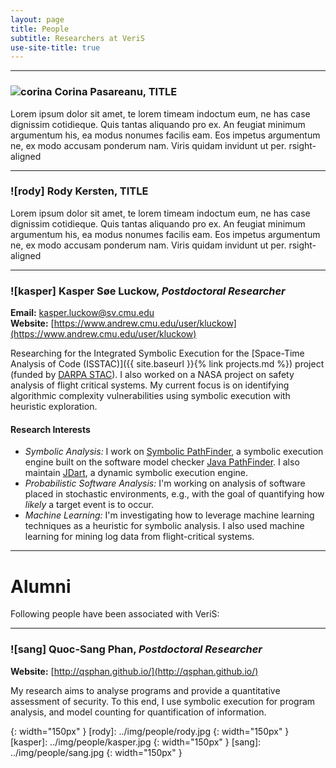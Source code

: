 ```yaml
---
layout: page
title: People
subtitle: Researchers at VeriS
use-site-title: true
---
```


---

### ![corina] Corina Pasareanu, TITLE

Lorem ipsum dolor sit amet, te lorem timeam indoctum eum, ne has case dignissim cotidieque. Quis tantas aliquando pro ex. An feugiat minimum argumentum his, ea modus nonumes facilis eam. Eos impetus argumentum ne, ex modo accusam ponderum nam. Viris quidam invidunt ut per. rsight-aligned

---

### ![rody] Rody Kersten, TITLE

Lorem ipsum dolor sit amet, te lorem timeam indoctum eum, ne has case dignissim cotidieque. Quis tantas aliquando pro ex. An feugiat minimum argumentum his, ea modus nonumes facilis eam. Eos impetus argumentum ne, ex modo accusam ponderum nam. Viris quidam invidunt ut per. rsight-aligned

---

### ![kasper] Kasper Søe Luckow, *Postdoctoral Researcher*
**Email:** [kasper.luckow@sv.cmu.edu](mailto:kasper.luckow@sv.cmu.edu)  
**Website:** [https://www.andrew.cmu.edu/user/kluckow](https://www.andrew.cmu.edu/user/kluckow)

Researching for the Integrated Symbolic Execution for the [Space-Time Analysis of Code (ISSTAC)]({{ site.baseurl }}{% link projects.md %}) project (funded by [DARPA STAC](http://www.darpa.mil/program/space-time-analysis-for-cybersecurity)). I also worked on a NASA project on safety analysis of flight critical systems. My current focus is on identifying algorithmic complexity vulnerabilities using symbolic execution with heuristic exploration.

#### Research Interests
- *Symbolic Analysis:* I work on [Symbolic PathFinder](http://babelfish.arc.nasa.gov/trac/jpf/wiki/projects/jpf-symbc), a symbolic execution engine built on the software model checker [Java PathFinder](http://babelfish.arc.nasa.gov/trac/jpf). I also maintain [JDart](https://github.com/psycopaths/jdart), a dynamic symbolic execution engine.
- *Probabilistic Software Analysis:* I'm working on analysis of software placed in stochastic environments, e.g., with the goal of quantifying how *likely* a target event is to occur.
- *Machine Learning:* I'm investigating how to leverage machine learning techniques as a heuristic for symbolic analysis. I also used machine learning for mining log data from flight-critical systems.


---

# Alumni
Following people have been associated with VeriS:

---

### ![sang] Quoc-Sang Phan, *Postdoctoral Researcher*
**Website:** [http://qsphan.github.io/](http://qsphan.github.io/)

My research aims to analyse programs and provide a quantitative assessment of security. To this end, I use symbolic execution for program analysis, and model counting for quantification of information. 


[corina]: ../img/people/corina.png 
{: width="150px" }
[rody]: ../img/people/rody.jpg 
{: width="150px" }
[kasper]: ../img/people/kasper.jpg 
{: width="150px" }
[sang]: ../img/people/sang.jpg
{: width="150px" }



